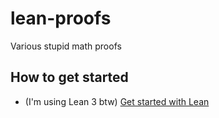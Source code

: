 # lean-proofs
Various stupid math proofs

## How to get started
* (I'm using Lean 3 btw)
[Get started with Lean](https://leanprover-community.github.io/get_started.html)